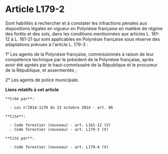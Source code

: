 # Article L179-2

Sont habilités à rechercher et à constater les infractions pénales aux dispositions légales en vigueur en Polynésie française
en matière de régime des forêts et des sols, dans les conditions mentionnées aux articles L. 161-12 à L. 161-21 qui sont
applicables en Polynésie française sous réserve des adaptations prévues à l'article L. 179-3 : 

1° Les agents de la Polynésie française, commissionnés à raison de leur compétence technique par le président de la Polynésie
française, après avoir été agréés par le haut-commissaire de la République et le procureur de la République, et
assermentés ; 

2° Les agents de police municipale.

**Liens relatifs à cet article**

	**Créé par**:

	  - Loi n°2014-1170 du 13 octobre 2014 - art. 86

	**Cite**:

	  - Code forestier (nouveau) - art. L161-12 (V)
	  - Code forestier (nouveau) - art. L179-3 (V)

	**Cité par**:

	  - Code forestier (nouveau) - art. L179-4 (V)
